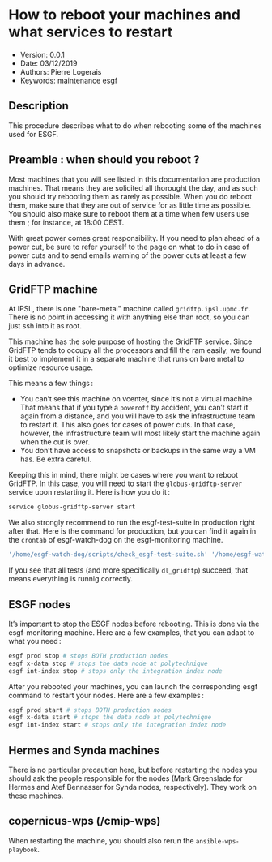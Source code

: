 How to reboot your machines and what services to restart
============================

* Version: 0.0.1
* Date: 03/12/2019
* Authors: Pierre Logerais
* Keywords: maintenance esgf

## Description

This procedure describes what to do when rebooting some of the machines used for ESGF.

## Preamble : when should you reboot ?

Most machines that you will see listed in this documentation are production machines. That means they are solicited all thorought the day, and as such you should try rebooting them as rarely as possible. When you do reboot them, make sure that they are out of service for as little time as possible. You should also make sure to reboot them at a time when few users use them ; for instance, at 18:00 CEST.

With great power comes great responsibility. If you need to plan ahead of a power cut, be sure to refer yourself to the page on what to do in case of power cuts and to send emails warning of the power cuts at least a few days in advance.

## GridFTP machine

At IPSL, there is one "bare-metal" machine called `gridftp.ipsl.upmc.fr`. There is no point in accessing it with anything else than root, so you can just ssh into it as root.

This machine has the sole purpose of hosting the GridFTP service. Since GridFTP tends to occupy all the processors and fill the ram easily, we found it best to implement it in a separate machine that runs on bare metal to optimize resource usage.

This means a few things :

* You can’t see this machine on vcenter, since it’s not a virtual machine. That means that if you type a `poweroff` by accident, you can’t start it again from a distance, and you will have to ask the infrastructure team to restart it. This also goes for cases of power cuts. In that case, however, the infrastructure team will most likely start the machine again when the cut is over.
* You don’t have access to snapshots or backups in the same way a VM has. Be extra careful.

Keeping this in mind, there might be cases where you want to reboot GridFTP. In this case, you will need to start the `globus-gridftp-server` service upon restarting it. Here is how you do it :

```bash
service globus-gridftp-server start
```

We also strongly recommend to run the esgf-test-suite in production right after that. Here is the command for production, but you can find it again in the `crontab` of esgf-watch-dog on the esgf-monitoring machine.

```bash
'/home/esgf-watch-dog/scripts/check_esgf-test-suite.sh' '/home/esgf-watch-dog/test-suite_config_files/my_config_prod.ini -a !compute,!cog_create_user' 2>&1
```

If you see that all tests (and more specifically `dl_gridftp`) succeed, that means everything is runnig correctly.

## ESGF nodes

It’s important to stop the ESGF nodes before rebooting. This is done via the esgf-monitoring machine. Here are a few examples, that you can adapt to what you need :

```bash
esgf prod stop # stops BOTH production nodes
esgf x-data stop # stops the data node at polytechnique
esgf int-index stop # stops only the integration index node
```

After you rebooted your machines, you can launch the corresponding esgf command to restart your nodes. Here are a few examples :

```bash
esgf prod start # stops BOTH production nodes
esgf x-data start # stops the data node at polytechnique
esgf int-index start # stops only the integration index node
```

## Hermes and Synda machines

There is no particular precaution here, but before restarting the nodes you should ask the people responsible for the nodes (Mark Greenslade for Hermes and Atef Bennasser for Synda nodes, respectively). They work on these machines.

## copernicus-wps (/cmip-wps)

When restarting the machine, you should also rerun the `ansible-wps-playbook`.
